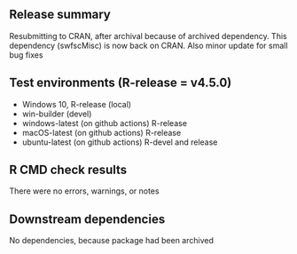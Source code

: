 ## Release summary
Resubmitting to CRAN, after archival because of archived dependency. This dependency (swfscMisc) is now back on CRAN. Also minor update for small bug fixes

## Test environments (R-release = v4.5.0)
* Windows 10, R-release (local)
* win-builder (devel)
* windows-latest (on github actions) R-release
* macOS-latest (on github actions) R-release
* ubuntu-latest (on github actions) R-devel and release

## R CMD check results
There were no errors, warnings, or notes

## Downstream dependencies
No dependencies, because package had been archived

